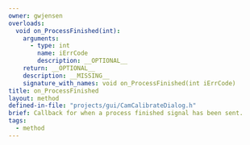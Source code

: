 ```yaml
---
owner: gwjensen
overloads:
  void on_ProcessFinished(int):
    arguments:
      - type: int
        name: iErrCode
        description: __OPTIONAL__
    return: __OPTIONAL__
    description: __MISSING__
    signature_with_names: void on_ProcessFinished(int iErrCode)
title: on_ProcessFinished
layout: method
defined-in-file: "projects/gui/CamCalibrateDialog.h"
brief: Callback for when a process finished signal has been sent.
tags:
  - method
---
```

